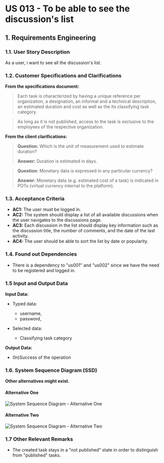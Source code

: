 # US 013 - To be able to see the discussion's list

## 1. Requirements Engineering


### 1.1. User Story Description

As a user, i want to see all the discussion's list.
	

### 1.2. Customer Specifications and Clarifications 


**From the specifications document:**

>	Each task is characterized by having a unique reference per organization, a designation, an informal and a technical description, an estimated duration and cost as well as the its classifying task category.


>	As long as it is not published, access to the task is exclusive to the employees of the respective organization. 



**From the client clarifications:**

> **Question:** Which is the unit of measurement used to estimate duration?
>  
> **Answer:** Duration is estimated in days.


> **Question:** Monetary data is expressed in any particular currency?
>  
> **Answer:** Monetary data (e.g. estimated cost of a task) is indicated in POTs (virtual currency internal to the platform).


### 1.3. Acceptance Criteria


* **AC1:** The user must be logged in.  
* **AC2:** The system should display a list of all available discussions when the user navigates to the discussions page.
* **AC3:** Each discussion in the list should display key information such as the discussion title, the number of comments, and the date of the last activity.
* **AC4:** The user should be able to sort the list by date or popularity.

### 1.4. Found out Dependencies


* There is a dependency to "us001" and "us002" since we have the need to be registered and logged in.


### 1.5 Input and Output Data


**Input Data:**

* Typed data:
	* username, 
	* password, 
	
	
	
* Selected data:
	* Classifying task category 


**Output Data:**

* (In)Success of the operation


### 1.6. System Sequence Diagram (SSD)

**Other alternatives might exist.**

#### Alternative One

![System Sequence Diagram - Alternative One](svg/us006-system-sequence-diagram-alternative-one.svg)

#### Alternative Two

![System Sequence Diagram - Alternative Two](svg/us006-system-sequence-diagram-alternative-two.svg)

### 1.7 Other Relevant Remarks

* The created task stays in a "not published" state in order to distinguish from "published" tasks.